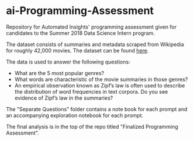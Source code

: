 # ai-Programming-Assessment
Repository for Automated Insights' programming assessment given for candidates to the Summer 2018 Data Science Intern program.

The dataset consists of summaries and metadata scraped from Wikipedia for roughly 42,000 movies. The dataset can be found [here](https://www.dropbox.com/s/ge8dsb56vv9ofd4/movie_data.csv).

The data is used to answer the following questions:
* What are the 5 most popular genres?
* What words are characteristic of the movie summaries in those genres?
* An empirical observation known as Zipf’s law is often used to describe the distribution of word
frequencies in text corpora. Do you see evidence of Zipf’s law in the summaries?

The "Separate Questions" folder contains a note book for each prompt and an accompanying exploration notebook for each prompt.

The final analysis is in the top of the repo titled "Finalized Programming Assessment".
